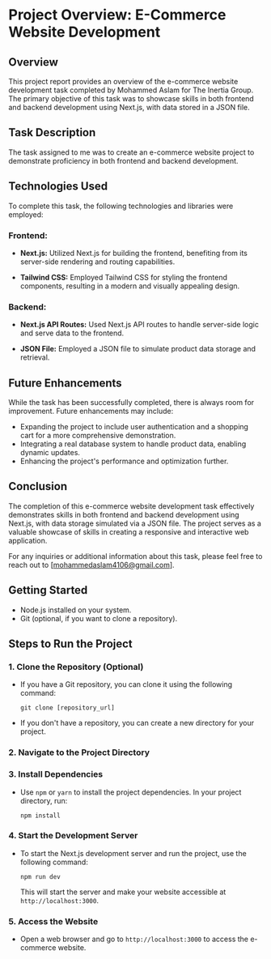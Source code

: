 # Project Overview: E-Commerce Website Development

## Overview
This project report provides an overview of the e-commerce website development task completed by Mohammed Aslam for The Inertia Group. The primary objective of this task was to showcase skills in both frontend and backend development using Next.js, with data stored in a JSON file.

## Task Description
The task assigned to me was to create an e-commerce website project to demonstrate proficiency in both frontend and backend development.

## Technologies Used
To complete this task, the following technologies and libraries were employed:

### Frontend:
- **Next.js:** Utilized Next.js for building the frontend, benefiting from its server-side rendering and routing capabilities.

- **Tailwind CSS:** Employed Tailwind CSS for styling the frontend components, resulting in a modern and visually appealing design.

### Backend:
- **Next.js API Routes:** Used Next.js API routes to handle server-side logic and serve data to the frontend.

- **JSON File:** Employed a JSON file to simulate product data storage and retrieval.

## Future Enhancements
While the task has been successfully completed, there is always room for improvement. Future enhancements may include:

- Expanding the project to include user authentication and a shopping cart for a more comprehensive demonstration.
- Integrating a real database system to handle product data, enabling dynamic updates.
- Enhancing the project's performance and optimization further.

## Conclusion
The completion of this e-commerce website development task effectively demonstrates skills in both frontend and backend development using Next.js, with data storage simulated via a JSON file. The project serves as a valuable showcase of skills in creating a responsive and interactive web application.

For any inquiries or additional information about this task, please feel free to reach out to [mohammedaslam4106@gmail.com].


## Getting Started

- Node.js installed on your system.
- Git (optional, if you want to clone a repository).

## Steps to Run the Project

### 1. Clone the Repository (Optional)
   - If you have a Git repository, you can clone it using the following command:
     ```
     git clone [repository_url]
     ```
   - If you don't have a repository, you can create a new directory for your project.

### 2. Navigate to the Project Directory

### 3. Install Dependencies
- Use `npm` or `yarn` to install the project dependencies. In your project directory, run:
  ```
  npm install
  ```

### 4. Start the Development Server
- To start the Next.js development server and run the project, use the following command:
  ```
  npm run dev
  ```
  This will start the server and make your website accessible at `http://localhost:3000`.

### 5. Access the Website
- Open a web browser and go to `http://localhost:3000` to access the e-commerce website.


